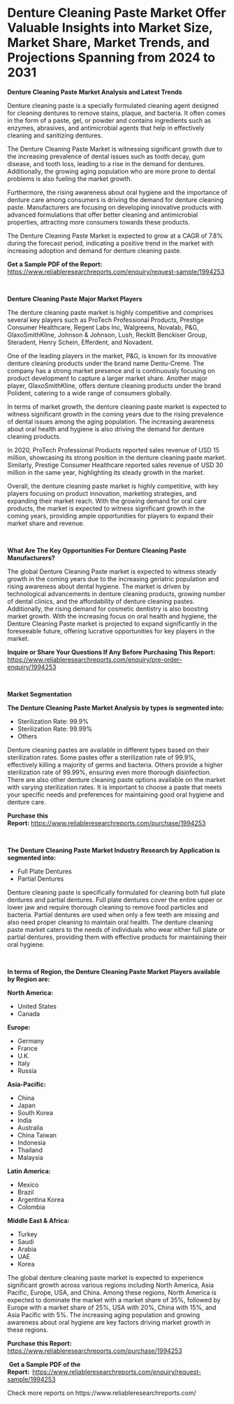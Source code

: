 <p><h1>Denture Cleaning Paste Market Offer Valuable Insights into Market Size, Market Share, Market Trends, and Projections Spanning from 2024 to 2031</h1></p><p><strong>Denture Cleaning Paste Market Analysis and Latest Trends</strong></p>
<p><p>Denture cleaning paste is a specially formulated cleaning agent designed for cleaning dentures to remove stains, plaque, and bacteria. It often comes in the form of a paste, gel, or powder and contains ingredients such as enzymes, abrasives, and antimicrobial agents that help in effectively cleaning and sanitizing dentures.</p><p>The Denture Cleaning Paste Market is witnessing significant growth due to the increasing prevalence of dental issues such as tooth decay, gum disease, and tooth loss, leading to a rise in the demand for dentures. Additionally, the growing aging population who are more prone to dental problems is also fueling the market growth.</p><p>Furthermore, the rising awareness about oral hygiene and the importance of denture care among consumers is driving the demand for denture cleaning paste. Manufacturers are focusing on developing innovative products with advanced formulations that offer better cleaning and antimicrobial properties, attracting more consumers towards these products.</p><p>The Denture Cleaning Paste Market is expected to grow at a CAGR of 7.8% during the forecast period, indicating a positive trend in the market with increasing adoption and demand for denture cleaning paste.</p></p>
<p><strong>Get a Sample PDF of the Report:&nbsp;</strong> <a href="https://www.reliableresearchreports.com/enquiry/request-sample/1994253">https://www.reliableresearchreports.com/enquiry/request-sample/1994253</a></p>
<p>&nbsp;</p>
<p><strong>Denture Cleaning Paste Major Market Players</strong></p>
<p><p>The denture cleaning paste market is highly competitive and comprises several key players such as ProTech Professional Products, Prestige Consumer Healthcare, Regent Labs Inc, Walgreens, Novalab, P&G, GlaxoSmithKline, Johnson & Johnson, Lush, Reckitt Benckiser Group, Steradent, Henry Schein, Efferdent, and Novadent. </p><p>One of the leading players in the market, P&G, is known for its innovative denture cleaning products under the brand name Dentu-Creme. The company has a strong market presence and is continuously focusing on product development to capture a larger market share. Another major player, GlaxoSmithKline, offers denture cleaning products under the brand Polident, catering to a wide range of consumers globally. </p><p>In terms of market growth, the denture cleaning paste market is expected to witness significant growth in the coming years due to the rising prevalence of dental issues among the aging population. The increasing awareness about oral health and hygiene is also driving the demand for denture cleaning products.</p><p>In 2020, ProTech Professional Products reported sales revenue of USD 15 million, showcasing its strong position in the denture cleaning paste market. Similarly, Prestige Consumer Healthcare reported sales revenue of USD 30 million in the same year, highlighting its steady growth in the market.</p><p>Overall, the denture cleaning paste market is highly competitive, with key players focusing on product innovation, marketing strategies, and expanding their market reach. With the growing demand for oral care products, the market is expected to witness significant growth in the coming years, providing ample opportunities for players to expand their market share and revenue.</p></p>
<p>&nbsp;</p>
<p><strong>What Are The Key Opportunities For Denture Cleaning Paste Manufacturers?</strong></p>
<p><p>The global Denture Cleaning Paste market is expected to witness steady growth in the coming years due to the increasing geriatric population and rising awareness about dental hygiene. The market is driven by technological advancements in denture cleaning products, growing number of dental clinics, and the affordability of denture cleaning pastes. Additionally, the rising demand for cosmetic dentistry is also boosting market growth. With the increasing focus on oral health and hygiene, the Denture Cleaning Paste market is projected to expand significantly in the foreseeable future, offering lucrative opportunities for key players in the market.</p></p>
<p><strong>Inquire or Share Your Questions If Any Before Purchasing This Report:</strong> <a href="https://www.reliableresearchreports.com/enquiry/pre-order-enquiry/1994253">https://www.reliableresearchreports.com/enquiry/pre-order-enquiry/1994253</a></p>
<p>&nbsp;</p>
<p><strong>Market Segmentation</strong></p>
<p><strong>The Denture Cleaning Paste Market Analysis by types is segmented into:</strong></p>
<p><ul><li>Sterilization Rate: 99.9%</li><li>Sterilization Rate: 99.99%</li><li>Others</li></ul></p>
<p><p>Denture cleaning pastes are available in different types based on their sterilization rates. Some pastes offer a sterilization rate of 99.9%, effectively killing a majority of germs and bacteria. Others provide a higher sterilization rate of 99.99%, ensuring even more thorough disinfection. There are also other denture cleaning paste options available on the market with varying sterilization rates. It is important to choose a paste that meets your specific needs and preferences for maintaining good oral hygiene and denture care.</p></p>
<p><strong>Purchase this Report:&nbsp;</strong><a href="https://www.reliableresearchreports.com/purchase/1994253">https://www.reliableresearchreports.com/purchase/1994253</a></p>
<p>&nbsp;</p>
<p><strong>The Denture Cleaning Paste Market Industry Research by Application is segmented into:</strong></p>
<p><ul><li>Full Plate Dentures</li><li>Partial Dentures</li></ul></p>
<p><p>Denture cleaning paste is specifically formulated for cleaning both full plate dentures and partial dentures. Full plate dentures cover the entire upper or lower jaw and require thorough cleaning to remove food particles and bacteria. Partial dentures are used when only a few teeth are missing and also need proper cleaning to maintain oral health. The denture cleaning paste market caters to the needs of individuals who wear either full plate or partial dentures, providing them with effective products for maintaining their oral hygiene.</p></p>
<p>&nbsp;</p>
<p><strong>In terms of Region, the Denture Cleaning Paste Market Players available by Region are:</strong></p>
<p>
    <p> <strong> North America: </strong>
        <ul>
            <li>United States</li>
            <li>Canada</li>
        </ul>
        </p> 
    <p> <strong> Europe: </strong>
        <ul>
            <li>Germany</li>
            <li>France</li>
            <li>U.K.</li>
            <li>Italy</li>
            <li>Russia</li>
        </ul>
        </p> 
    <p> <strong> Asia-Pacific: </strong>
        <ul>
            <li>China</li>
            <li>Japan</li>
            <li>South Korea</li>
            <li>India</li>
            <li>Australia</li>
            <li>China Taiwan</li>
            <li>Indonesia</li>
            <li>Thailand</li>
            <li>Malaysia</li>
        </ul>
        </p> 
    <p> <strong> Latin America: </strong>
        <ul>
            <li>Mexico</li>
            <li>Brazil</li>
            <li>Argentina Korea</li>
            <li>Colombia</li>
        </ul>
        </p> 
    <p> <strong> Middle East & Africa: </strong>
        <ul>
            <li>Turkey</li>
            <li>Saudi</li>
            <li>Arabia</li>
            <li>UAE</li>
            <li>Korea</li>
        </ul>
    </p>
    </p>
<p><p>The global denture cleaning paste market is expected to experience significant growth across various regions including North America, Asia Pacific, Europe, USA, and China. Among these regions, North America is expected to dominate the market with a market share of 35%, followed by Europe with a market share of 25%, USA with 20%, China with 15%, and Asia Pacific with 5%. The increasing aging population and growing awareness about oral hygiene are key factors driving market growth in these regions.</p></p>
<p><strong>Purchase this Report: </strong><a href="https://www.reliableresearchreports.com/purchase/1994253">https://www.reliableresearchreports.com/purchase/1994253</a></p>
<p>&nbsp;<strong>Get a Sample PDF of the Report:&nbsp;&nbsp;</strong><a href="https://www.reliableresearchreports.com/enquiry/request-sample/1994253">https://www.reliableresearchreports.com/enquiry/request-sample/1994253</a></p>
<p><strong></strong></p>
<p>Check more reports on https://www.reliableresearchreports.com/</p>